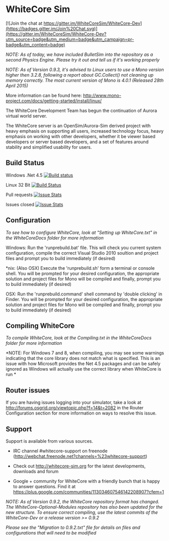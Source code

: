 # WhiteCore Sim

[![Join the chat at https://gitter.im/WhiteCoreSim/WhiteCore-Dev](https://badges.gitter.im/Join%20Chat.svg)](https://gitter.im/WhiteCoreSim/WhiteCore-Dev?utm_source=badge&utm_medium=badge&utm_campaign=pr-badge&utm_content=badge)

*NOTE:
 As of today, we have included BulletSim into the repository as a second Physics Engine. Please try it out and tell us if it's working properly*

*NOTE:
 As of Version 0.9.3, it's advised to Linux users to use a Mono version higher then 3.2.8, following a report about GC.Collect() not cleaning up memory correctly. The most current version of Mono is 4.0.1 (Released 28th April 2015)*

 More information can be found here: http://www.mono-project.com/docs/getting-started/install/linux/

The WhiteCore Development Team has begun the continuation of Aurora virtual world server.

The WhiteCore server is an OpenSim/Aurora-Sim derived project with heavy emphasis on supporting all users, 
increased technology focus, heavy emphasis on working with other developers,
whether it be viewer based developers or server based developers, 
and a set of features around stability and simplified usability for users.

## Build Status

Windows .Net 4.5 [![Build status](https://ci.appveyor.com/api/projects/status/tj3pr2xb4rg6ospe/branch/master?svg=true)](https://ci.appveyor.com/project/fly-man-/whitecore-dev/branch/master)

Linux 32 Bit [![Build Status](https://travis-ci.org/Whitecore-dev/WhiteCore-Dev.svg?branch=master)](https://travis-ci.org/Whitecore-dev/WhiteCore-Dev)

Pull requests [![Issue Stats](http://www.issuestats.com/github/WhiteCoreSim/WhiteCore-Dev/badge/pr)](http://www.issuestats.com/github/WhiteCoreSim/WhiteCore-Dev)

Issues closed [![Issue Stats](http://www.issuestats.com/github/WhiteCoreSim/WhiteCore-Dev/badge/issue)](http://www.issuestats.com/github/WhiteCoreSim/WhiteCore-Dev)

## Configuration
*To see how to configure WhiteCore, look at "Setting up WhiteCore.txt" in the WhiteCoreDocs folder for more information*

Windows:
   Run the 'runprebuild.bat' file.
   This will check you current system configuration, compile the correct Visual Studio 2010 soultion and project files and prompt you to build immediately (if desired)

*nix: (Also OSX)
   Execute the 'runprebuild.sh' form a terminal or console shell.
   You will be prompted for your desired configuration, the appropriate solution and project files for Mono will be compiled and finally, prompt you to build immediately (if desired)
   
OSX:
   Run the 'runprebuild.command' shell command by 'double clicking' in Finder.
   You will be prompted for your desired configuration, the appropriate solution and project files for Mono will be compiled and finally, prompt you to build immediately (if desired)
   	   
## Compiling WhiteCore
*To compile WhiteCore, look at the Compiling.txt in the WhiteCoreDocs folder for more information*

*NOTE:
  For Windows 7 and 8, when compiling, you may see some warnings indicating that the core library does not match what is specified.
  This is an issue with how Microsoft provides the Net 4.5 packages and can be safely ignored as Windows will actually use the correct library when WhiteCore is run *
  
## Router issues
If you are having issues logging into your simulator, take a look at http://forums.osgrid.org/viewtopic.php?f=14&t=2082 in the Router Configuration section for more information on ways to resolve this issue.

## Support
Support is available from various sources.

* IRC channel #whitecore-support on freenode (http://webchat.freenode.net?channels=%23whitecore-support)

* Check out http://whitecore-sim.org for the latest developments, downloads and forum

* Google + community for WhiteCore with a friendly bunch that is happy to answer questions. Find it at https://plus.google.com/communities/113034607546142208907?cfem=1

*NOTE: 
 As of Version 0.9.2, the WhiteCore repository format has changed.  
 The WhiteCore-Optional-Modules repository has also been updated for the new structure.
 To ensure correct compiling, use the latest commits of the WhiteCore-Dev or a release version >= 0.9.2*

*Please see the "Migration to 0.9.2.txt" file for details on files and configurations that will need to be modified*
